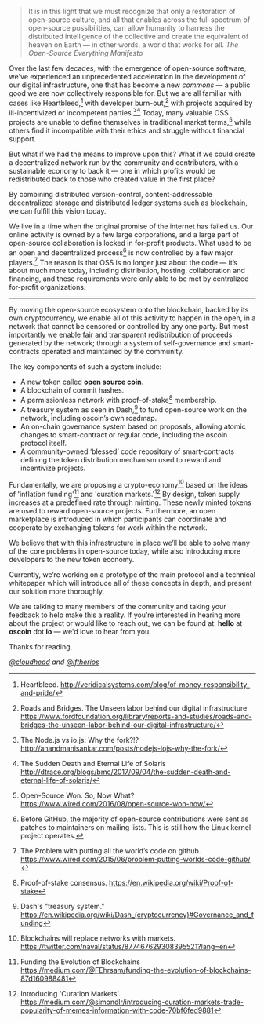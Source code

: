 
> It is in this light that we must recognize that only a restoration of open-source culture, and all that enables across the full spectrum of open-source possibilities, can allow humanity to harness the distributed intelligence of the collective and create the equivalent of heaven on Earth — in other words, a world that works for all.
<cite>The Open-Source Everything Manifesto</cite>

Over the last few decades, with the emergence of open-source software, we've experienced an unprecedented acceleration in the development of our digital infrastructure, one that has become a new *commons* — a public good we are now collectively responsible for. But we are all familiar with cases like Heartbleed,[^1] with developer burn-out,[^2] with projects acquired by ill-incentivized or incompetent parties.[^3][^4] Today, many valuable OSS projects are unable to define themselves in traditional market terms,[^5] while others find it incompatible with their ethics and struggle without financial support.

But what if we had the means to improve upon this? What if we could create a decentralized network run by the community and contributors, with a sustainable economy to back it — one in which profits would be redistributed back to those who created value in the first place?

By combining distributed version-control, content-addressable decentralized storage and distributed ledger systems such as blockchain, we can fulfill this vision today.

We live in a time when the original promise of the internet has failed us. Our online activity is owned by a few large corporations, and a large part of open-source collaboration is locked in for-profit products. What used to be an open and decentralized process[^6] is now controlled by a few major players.[^7] The reason is that OSS is no longer just about the code — it’s about much more today, including distribution, hosting, collaboration and financing, and these requirements were only able to be met by centralized for-profit organizations.

<hr class="skip"/>

By moving the open-source ecosystem onto the blockchain, backed by its own cryptocurrency, we enable all of this activity to happen in the open, in a network that cannot be censored or controlled by any one party. But most importantly we enable fair and transparent redistribution of proceeds generated by the network; through a system of self-governance and smart-contracts operated and maintained by the community.

The key components of such a system include:

* A new token called **open source coin**.
* A blockchain of commit hashes.
* A permissionless network with proof-of-stake[^8] membership.
* A treasury system as seen in Dash,[^9] to fund open-source work on the network, including oscoin’s own roadmap.
* An on-chain governance system based on proposals, allowing atomic changes to smart-contract or regular code, including the oscoin protocol itself.
* A community-owned ‘blessed’ code repository of smart-contracts defining the token distribution mechanism used to reward and incentivize projects.

Fundamentally, we are proposing a crypto-economy[^10] based on the ideas of 'inflation funding'[^11] and 'curation markets.'[^12] By design, token supply increases at a predefined rate through minting. These newly minted tokens are used to reward open-source projects. Furthermore, an open marketplace is introduced in which participants can coordinate and cooperate by exchanging tokens for work within the network.

We believe that with this infrastructure in place we’ll be able to solve many of the core problems in open-source today, while also introducing more developers to the new token economy.

Currently, we’re working on a prototype of the main protocol and a technical whitepaper which will introduce all of these concepts in depth, and present our solution more thoroughly.

We are talking to many members of the community and taking your feedback to help make this a reality. If you’re interested in hearing more about the project or would like to reach out, we can be found at: **hello** at **oscoin** dot **io** — we'd love to hear from you.

Thanks for reading,

<cite>[@cloudhead](https://twitter.com/cloudhead) and [@lftherios](https://twitter.com/lftherios)</cite>

[^1]: Heartbleed. <http://veridicalsystems.com/blog/of-money-responsibility-and-pride/>
[^2]: Roads and Bridges. The Unseen labor behind our digital infrastructure <https://www.fordfoundation.org/library/reports-and-studies/roads-and-bridges-the-unseen-labor-behind-our-digital-infrastructure/>
[^3]: The Node.js vs io.js: Why the fork?!? <http://anandmanisankar.com/posts/nodejs-iojs-why-the-fork/>
[^4]: The Sudden Death and Eternal Life of Solaris <http://dtrace.org/blogs/bmc/2017/09/04/the-sudden-death-and-eternal-life-of-solaris/>
[^5]: Open-Source Won. So, Now What? <https://www.wired.com/2016/08/open-source-won-now/>
[^6]: Before GitHub, the majority of open-source contributions were sent as patches to maintainers on mailing lists. This is still how the Linux kernel project operates.
[^7]: The Problem with putting all the world’s code on github. <https://www.wired.com/2015/06/problem-putting-worlds-code-github/>
[^8]: Proof-of-stake consensus. <https://en.wikipedia.org/wiki/Proof-of-stake>
[^9]: Dash's "treasury system." <https://en.wikipedia.org/wiki/Dash_(cryptocurrency)#Governance_and_funding>
[^10]: Blockchains will replace networks with markets. <https://twitter.com/naval/status/877467629308395521?lang=en>
[^11]: Funding the Evolution of Blockchains <https://medium.com/@FEhrsam/funding-the-evolution-of-blockchains-87d160988481>
[^12]: Introducing 'Curation Markets'. <https://medium.com/@simondlr/introducing-curation-markets-trade-popularity-of-memes-information-with-code-70bf6fed9881>
